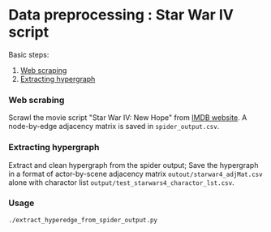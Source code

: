 # Data preprocessing : Star War IV script

Basic steps:

1. [Web scraping](#web-scraping)
2. [Extracting hypergraph](#extracting-hypergraph)

### Web scrabing

Scrawl the movie script "Star War IV: New Hope" from [IMDB website](https://imsdb.com/scripts/Star-Wars-A-New-Hope.html). A node-by-edge adjacency matrix is  saved in `spider_output.csv`.



### Extracting hypergraph
Extract and clean hypergraph from the spider output; Save the hypergraph in a format of actor-by-scene adjacency matrix `outout/starwar4_adjMat.csv` alone with charactor list `output/test_starwars4_charactor_lst.csv`.





### Usage

```shell
./extract_hyperedge_from_spider_output.py
```

